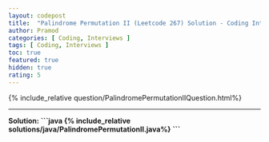 ```yaml
---
layout: codepost
title:  "Palindrome Permutation II (Leetcode 267) Solution - Coding Interview Question"
author: Pramod
categories: [ Coding, Interviews ]
tags: [ Coding, Interviews ]
toc: true
featured: true
hidden: true
rating: 5
---
```


{% include_relative question/PalindromePermutationIIQuestion.html%}
<hr>
<b>Solution:<b>
```java
{% include_relative solutions/java/PalindromePermutationII.java%}
```
